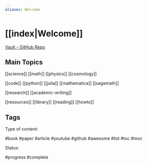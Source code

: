 ```yaml
---
aliases: Welcome
---
```


# [[index|Welcome]]

[Vault - GitHub Repo](https://github.com/antvopilov/Vault) 

## Main Topics

[[science]] [[math]] [[physics]] [[cosmology]]

[[code]] [[python]] [[julia]] [[mathematica]] [[sagemath]]

[[research]] [[academic-writing]]

[[resources]] [[library]] [[reading]] [[howto]] 

## Tags

Type of content:

#book #paper #article #youtube #github #awesome #list #toc #moc

Status:

#progress #complete





